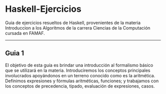 # Haskell-Ejercicios
 
Guia de ejercicios resueltos de Haskell, provenientes de la materia 
Introduccion a los Algoritmos de la carrera Ciencias de la Computación 
cursada en FAMAF.

----
## Guia 1
El objetivo de esta guía es brindar una introducción al formalismo básico que se utilizará en la materia.
Introduciremos los conceptos principales involucrados apoyándonos en un terreno conocido como es la aritmética.
Definimos expresiones y fórmulas aritméticas, funciones; y trabajamos con los conceptos de precedencia, tipado, 
evaluación de expresiones, casos.